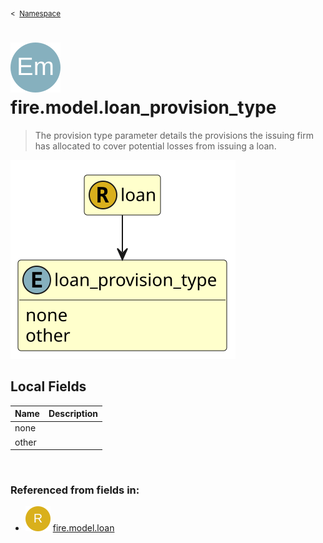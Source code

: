 <sub>&lt;&nbsp; [Namespace](index.md)</sub>
# <img src='images/enumType-lg.svg'/> fire.model.loan_provision_type
>  
>The provision type parameter details the provisions the issuing firm has allocated to cover potential losses from issuing a loan.
> 
<img src='images/fire.model.loan_provision_type.svg'/>


## Local Fields


| Name        | Description |
| ----------- | ----------- |
| none |   |
| other |   |

<br/>

### Referenced from fields in:
- <img src='images/recordType.svg'/> [fire.model.loan](UDT-fire.model.loan.md)
